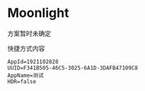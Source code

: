 # Moonlight

方案暂时未确定

快捷方式内容

```properties
AppId=1921102828
UUID=F341B505-46C5-3025-6A1D-3DAFB47109C8
AppName=测试
HDR=false
```